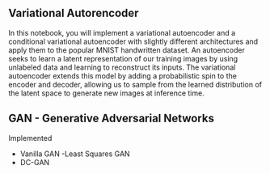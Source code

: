## Variational Autorencoder

In this notebook, you will implement a variational autoencoder and a conditional variational autoencoder with slightly different architectures and apply them to the popular MNIST handwritten dataset. An autoencoder seeks to learn a latent representation of our training images by using unlabeled data and learning to reconstruct its inputs. The variational autoencoder extends this model by adding a probabilistic spin to the encoder and decoder, allowing us to sample from the learned distribution of the latent space to generate new images at inference time.

## GAN - Generative Adversarial Networks
Implemented 
- Vanilla GAN
-Least Squares GAN 
- DC-GAN
